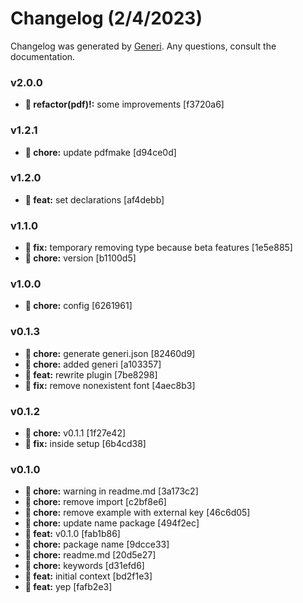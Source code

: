 # Changelog (2/4/2023)

Changelog was generated by [Generi](https://github.com/betterwrite/generi). Any questions, consult the documentation.

### v2.0.0

* **🚩 refactor(pdf)!:** some improvements [f3720a6]

### v1.2.1

* **🚧 chore:** update pdfmake [d94ce0d]

### v1.2.0

* **🎉 feat:** set declarations [af4debb]

### v1.1.0

* **🔧 fix:** temporary removing type because beta features [1e5e885]
* **🚧 chore:** version [b1100d5]

### v1.0.0

* **🚧 chore:** config [6261961]

### v0.1.3

* **🚧 chore:** generate generi.json [82460d9]
* **🚧 chore:** added generi [a103357]
* **🎉 feat:** rewrite plugin [7be8298]
* **🔧 fix:** remove nonexistent font [4aec8b3]

### v0.1.2

* **🚧 chore:** v0.1.1 [1f27e42]
* **🔧 fix:** inside setup [6b4cd38]

### v0.1.0

* **🚧 chore:** warning in readme.md [3a173c2]
* **🚧 chore:** remove import [c2bf8e6]
* **🚧 chore:** remove example with external key [46c6d05]
* **🚧 chore:** update name package [494f2ec]
* **🎉 feat:** v0.1.0 [fab1b86]
* **🚧 chore:** package name [9dcce33]
* **🚧 chore:** readme.md [20d5e27]
* **🚧 chore:** keywords [d31efd6]
* **🎉 feat:** initial context [bd2f1e3]
* **🎉 feat:** yep [fafb2e3]
